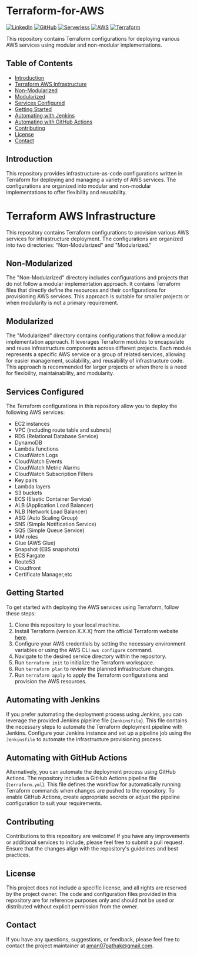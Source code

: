 # Terraform-for-AWS
[![LinkedIn](https://img.shields.io/badge/Connect%20with%20me%20on-LinkedIn-blue.svg)](https://www.linkedin.com/in/aman-devops/)
[![GitHub](https://img.shields.io/github/stars/AmanPathak-DevOps.svg?style=social)](https://github.com/AmanPathak-DevOps)
[![Serverless](https://img.shields.io/badge/Serverless-%E2%9A%A1%EF%B8%8F-blueviolet)](https://www.serverless.com)
[![AWS](https://img.shields.io/badge/AWS-%F0%9F%9B%A1-orange)](https://aws.amazon.com)
[![Terraform](https://img.shields.io/badge/Terraform-%E2%9C%A8-lightgrey)](https://www.terraform.io)

This repository contains Terraform configurations for deploying various AWS services using modular and non-modular implementations.

## Table of Contents

- [Introduction](#introduction)
- [Terraform AWS Infrastructure](#Terraform-AWS-Infrastructure)
- [Non-Modularized](#Non-Modularized)
- [Modularized](Modularized)
- [Services Configured](#services-configured)
- [Getting Started](#getting-started)
- [Automating with Jenkins](#automating-with-jenkins)
- [Automating with GitHub Actions](#automating-with-github-actions)
- [Contributing](#contributing)
- [License](#license)
- [Contact](#contact)

## Introduction

This repository provides infrastructure-as-code configurations written in Terraform for deploying and managing a variety of AWS services. The configurations are organized into modular and non-modular implementations to offer flexibility and reusability.

# Terraform AWS Infrastructure

This repository contains Terraform configurations to provision various AWS services for infrastructure deployment. The configurations are organized into two directories: "Non-Modularized" and "Modularized."

## Non-Modularized

The "Non-Modularized" directory includes configurations and projects that do not follow a modular implementation approach. It contains Terraform files that directly define the resources and their configurations for provisioning AWS services. This approach is suitable for smaller projects or when modularity is not a primary requirement.

## Modularized

The "Modularized" directory contains configurations that follow a modular implementation approach. It leverages Terraform modules to encapsulate and reuse infrastructure components across different projects. Each module represents a specific AWS service or a group of related services, allowing for easier management, scalability, and reusability of infrastructure code. This approach is recommended for larger projects or when there is a need for flexibility, maintainability, and modularity.

## Services Configured

The Terraform configurations in this repository allow you to deploy the following AWS services:

- EC2 instances
- VPC (including route table and subnets)
- RDS (Relational Database Service)
- DynamoDB
- Lambda functions
- CloudWatch Logs
- CloudWatch Events
- CloudWatch Metric Alarms
- CloudWatch Subscription Filters
- Key pairs
- Lambda layers
- S3 buckets
- ECS (Elastic Container Service)
- ALB (Application Load Balancer)
- NLB (Network Load Balancer)
- ASG (Auto Scaling Group)
- SNS (Simple Notification Service)
- SQS (Simple Queue Service)
- IAM roles
- Glue (AWS Glue)
- Snapshot (EBS snapshots)
- ECS Fargate
- Route53
- Cloudfront
- Certificate Manager,etc

## Getting Started

To get started with deploying the AWS services using Terraform, follow these steps:

1. Clone this repository to your local machine.
2. Install Terraform (version X.X.X) from the official Terraform website [here](https://www.terraform.io/downloads.html).
3. Configure your AWS credentials by setting the necessary environment variables or using the AWS CLI `aws configure` command.
4. Navigate to the desired service directory within the repository.
5. Run `terraform init` to initialize the Terraform workspace.
6. Run `terraform plan` to review the planned infrastructure changes.
7. Run `terraform apply` to apply the Terraform configurations and provision the AWS resources.

## Automating with Jenkins

If you prefer automating the deployment process using Jenkins, you can leverage the provided Jenkins pipeline file (`Jenkinsfile`). This file contains the necessary steps to automate the Terraform deployment pipeline with Jenkins. Configure your Jenkins instance and set up a pipeline job using the `Jenkinsfile` to automate the infrastructure provisioning process.

## Automating with GitHub Actions

Alternatively, you can automate the deployment process using GitHub Actions. The repository includes a GitHub Actions pipeline file (`terraform.yml`). This file defines the workflow for automatically running Terraform commands when changes are pushed to the repository. To enable GitHub Actions, create appropriate secrets or adjust the pipeline configuration to suit your requirements.

## Contributing

Contributions to this repository are welcome! If you have any improvements or additional services to include, please feel free to submit a pull request. Ensure that the changes align with the repository's guidelines and best practices.

## License

This project does not include a specific license, and all rights are reserved by the project owner. The code and configuration files provided in this repository are for reference purposes only and should not be used or distributed without explicit permission from the owner.

## Contact

If you have any questions, suggestions, or feedback, please feel free to contact the project maintainer at [aman07pathak@gmail.com](mailto:aman07pathak@gmail.com).
